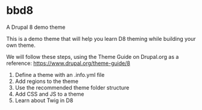 # bbd8
A Drupal 8 demo theme

This is a demo theme that will help you learn D8 theming while building your own
theme.

We will follow these steps, using the Theme Guide on Drupal.org as a reference: https://www.drupal.org/theme-guide/8

1. Define a theme with an .info.yml file
2. Add regions to the theme
2. Use the recommended theme folder structure
2. Add CSS and JS to a theme
2. Learn about Twig in D8


